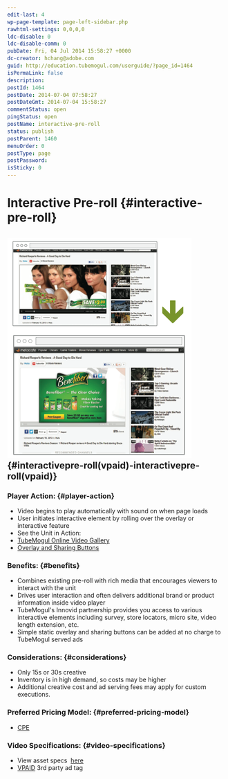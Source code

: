 ```yaml
---
edit-last: 4
wp-page-template: page-left-sidebar.php
rawhtml-settings: 0,0,0,0
ldc-disable: 0
ldc-disable-comm: 0
pubDate: Fri, 04 Jul 2014 15:58:27 +0000
dc-creator: hchang@adobe.com
guid: http://education.tubemogul.com/userguide/?page_id=1464
isPermaLink: false
description: 
postId: 1464
postDate: 2014-07-04 07:58:27
postDateGmt: 2014-07-04 15:58:27
commentStatus: open
pingStatus: open
postName: interactive-pre-roll
status: publish
postParent: 1460
menuOrder: 0
postType: page
postPassword: 
isSticky: 0
---
```


# Interactive Pre-roll {#interactive-pre-roll}

## [ ![Interactive Pre-roll](assets/interactive-pre-roll.png)](assets/interactive-pre-roll.png) {#interactivepre-roll(vpaid)-interactivepre-roll(vpaid)}

### Player Action: {#player-action}

* Video begins to play automatically with sound on when page loads
* User initiates interactive element by rolling over the overlay or interactive feature
* See the Unit in Action:
* [TubeMogul Online Video Gallery](http://gallery.tubemogul.com/overlay-animated.html)
* [Overlay and Sharing Buttons](http://www.tubemogul.com/configurator/ad_preview/84wKqDi4vYyBDDVghlNp)

### Benefits: {#benefits}

* Combines existing pre-roll with rich media that encourages viewers to interact with the unit
* Drives user interaction and often delivers additional brand or product information inside video player
* TubeMogul's&nbsp;Innovid partnership&nbsp;provides you access to various interactive elements including survey, store locators, micro site, video length extension, etc.
* Simple static overlay and sharing buttons can be added at no charge to TubeMogul served ads

### Considerations: {#considerations}

* Only 15s or 30s creative
* Inventory is in high demand, so costs may be higher
* Additional creative cost and ad serving fees may apply for custom executions.

### Preferred Pricing Model: {#preferred-pricing-model}

* [CPE](../user-guide/planning/ad-formats/performance-pricing.md)

### Video Specifications: {#video-specifications}

* View asset specs&nbsp; [here](https://www.tubemogul.com/ad-specs/)
* [VPAID](http://www.iab.net/guidelines/508676/digitalvideo/vsuite/vpaid) 3rd party ad tag

